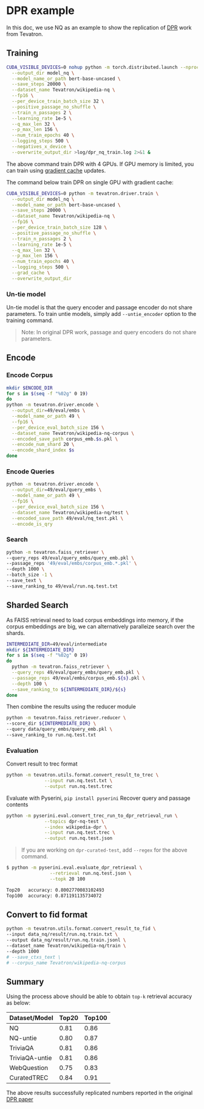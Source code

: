 # DPR example

In this doc, we use NQ as an example to show the replication of [DPR](https://github.com/facebookresearch/DPR) work from Tevatron.

## Training
```bash
CUDA_VISIBLE_DEVICES=0 nohup python -m torch.distributed.launch --nproc_per_node=1 -m tevatron.driver.train \
  --output_dir model_nq \
  --model_name_or_path bert-base-uncased \
  --save_steps 20000 \
  --dataset_name Tevatron/wikipedia-nq \
  --fp16 \
  --per_device_train_batch_size 32 \
  --positive_passage_no_shuffle \
  --train_n_passages 2 \
  --learning_rate 1e-5 \
  --q_max_len 32 \
  --p_max_len 156 \
  --num_train_epochs 40 \
  --logging_steps 500 \
  --negatives_x_device \
  --overwrite_output_dir >log/dpr_nq_train.log 2>&1 &
```

The above command train DPR with 4 GPUs.
If GPU memory is limited, you can train using [gradient cache]((../gradient-cache.md)) updates.

The command below train DPR on single GPU with gradient cache:
```bash
CUDA_VISIBLE_DEVICES=0 python -m tevatron.driver.train \
  --output_dir model_nq \
  --model_name_or_path bert-base-uncased \
  --save_steps 20000 \
  --dataset_name Tevatron/wikipedia-nq \
  --fp16 \
  --per_device_train_batch_size 128 \
  --positive_passage_no_shuffle \
  --train_n_passages 2 \
  --learning_rate 1e-5 \
  --q_max_len 32 \
  --p_max_len 156 \
  --num_train_epochs 40 \
  --logging_steps 500 \
  --grad_cache \
  --overwrite_output_dir 
```

### Un-tie model
Un-tie model is that the query encoder and passage encoder do not share parameters.
To train untie models, simply add `--untie_encoder` option to the training command.
> Note: In original DPR work, passage and query encoders do not share parameters.

## Encode
### Encode Corpus
```bash
mkdir $ENCODE_DIR
for s in $(seq -f "%02g" 0 19)
do
python -m tevatron.driver.encode \
  --output_dir=49/eval/embs \
  --model_name_or_path 49 \
  --fp16 \
  --per_device_eval_batch_size 156 \
  --dataset_name Tevatron/wikipedia-nq-corpus \
  --encoded_save_path corpus_emb.$s.pkl \
  --encode_num_shard 20 \
  --encode_shard_index $s
done
```

### Encode Queries
```bash
python -m tevatron.driver.encode \
  --output_dir=49/eval/query_embs \
  --model_name_or_path 49 \
  --fp16 \
  --per_device_eval_batch_size 156 \
  --dataset_name Tevatron/wikipedia-nq/test \
  --encoded_save_path 49/eval/nq_test.pkl \
  --encode_is_qry
```

### Search
```bash
python -m tevatron.faiss_retriever \
--query_reps 49/eval/query_embs/query_emb.pkl \
--passage_reps '49/eval/embs/corpus_emb.*.pkl' \
--depth 1000 \
--batch_size -1 \
--save_text \
--save_ranking_to 49/eval/run.nq.test.txt
```
## Sharded Search
As FAISS retrieval need to load corpus embeddings into memory, if the corpus embeddings are big, we can alternatively paralleize search over the shards.
```bash
INTERMEDIATE_DIR=49/eval/intermediate
mkdir ${INTERMEDIATE_DIR}
for s in $(seq -f "%02g" 0 19)
do
  python -m tevatron.faiss_retriever \
  --query_reps 49/eval/query_embs/query_emb.pkl \
  --passage_reps 49/eval/embs/corpus_emb.${s}.pkl \
  --depth 100 \
  --save_ranking_to ${INTERMEDIATE_DIR}/${s}
done
```

Then combine the results using the reducer module
```bash
python -m tevatron.faiss_retriever.reducer \
--score_dir ${INTERMEDIATE_DIR} \
--query data/query_embs/query_emb.pkl \
--save_ranking_to run.nq.test.txt
```


### Evaluation
Convert result to trec format
```bash
python -m tevatron.utils.format.convert_result_to_trec \
              --input run.nq.test.txt \
              --output run.nq.test.trec
```

Evaluate with Pyserini, `pip install pyserini`
Recover query and passage contents
```bash
python -m pyserini.eval.convert_trec_run_to_dpr_retrieval_run \
              --topics dpr-nq-test \
              --index wikipedia-dpr \
              --input run.nq.test.trec \
              --output run.nq.test.json
```
> If you are working on `dpr-curated-test`, add `--regex` for the above command.

```bash
$ python -m pyserini.eval.evaluate_dpr_retrieval \
                --retrieval run.nq.test.json \
                --topk 20 100

Top20	accuracy: 0.8002770083102493
Top100	accuracy: 0.871191135734072
```
## Convert to fid format
```bash
python -m tevatron.utils.format.convert_result_to_fid \
--input data_nq/result/run.nq.train.txt \
--output data_nq/result/run.nq.train.jsonl \
--dataset_name Tevatron/wikipedia-nq/train \
--depth 1000
# --save_ctxs_text \
# --corpus_name Tevatron/wikipedia-nq-corpus
```
## Summary
Using the process above should be able to obtain `top-k` retrieval accuracy as below:

| Dataset/Model  | Top20 | Top100 |
|----------------|-------|--------|
| NQ             | 0.81  | 0.86   |
| NQ-untie       | 0.80  | 0.87   |
| TriviaQA       | 0.81  | 0.86   |
| TriviaQA-untie | 0.81  | 0.86   |
| WebQuestion    | 0.75  | 0.83   |
| CuratedTREC    | 0.84  | 0.91   |

The above results successfully replicated numbers reported in the
original [DPR paper](https://arxiv.org/pdf/2004.04906.pdf)
